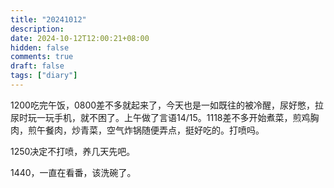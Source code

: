```yaml
---
title: "20241012"
description: 
date: 2024-10-12T12:00:21+08:00
hidden: false
comments: true
draft: false
tags: ["diary"]
---
```

1200吃完午饭，0800差不多就起来了，今天也是一如既往的被冷醒，尿好憋，拉尿时玩一玩手机，就不困了。上午做了言语14/15。1118差不多开始煮菜，煎鸡胸肉，煎午餐肉，炒青菜，空气炸锅随便弄点，挺好吃的。打喷吗。

1250决定不打喷，养几天先吧。

1440，一直在看番，该洗碗了。
